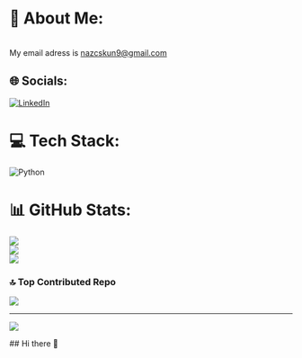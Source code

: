 # 💫 About Me:
<br>My email adress is nazcskun9@gmail.com


## 🌐 Socials:
[![LinkedIn](https://img.shields.io/badge/LinkedIn-%230077B5.svg?logo=linkedin&logoColor=white)](https://linkedin.com/in/www.linkedin.com/in/nazlı-coşkun) 

# 💻 Tech Stack:
![Python](https://img.shields.io/badge/python-3670A0?style=for-the-badge&logo=python&logoColor=ffdd54)
# 📊 GitHub Stats:
![](https://github-readme-stats.vercel.app/api?username=Nzlcskn&theme=dark&hide_border=false&include_all_commits=false&count_private=false)<br/>
![](https://github-readme-streak-stats.herokuapp.com/?user=Nzlcskn&theme=dark&hide_border=false)<br/>
![](https://github-readme-stats.vercel.app/api/top-langs/?username=Nzlcskn&theme=dark&hide_border=false&include_all_commits=false&count_private=false&layout=compact)

### 🔝 Top Contributed Repo
![](https://github-contributor-stats.vercel.app/api?username=Nzlcskn&limit=5&theme=dark&combine_all_yearly_contributions=true)

---
[![](https://visitcount.itsvg.in/api?id=Nzlcskn&icon=0&color=4)](https://visitcount.itsvg.in)

<!-- Proudly created with GPRM ( https://gprm.itsvg.in ) -->

<!-- Proudly created with GPRM ( https://gprm.itsvg.in ) -->## Hi there 👋

<!--
**Nzlcskn/Nzlcskn** is a ✨ _special_ ✨ repository because its `README.md` (this file) appears on your GitHub profile.

Here are some ideas to get you started:

- 🔭 I’m currently working on ...
- 🌱 I’m currently learning ...
- 👯 I’m looking to collaborate on ...
- 🤔 I’m looking for help with ...
- 💬 Ask me about ...
- 📫 How to reach me: ...
- 😄 Pronouns: ...
- ⚡ Fun fact: ...
-->
